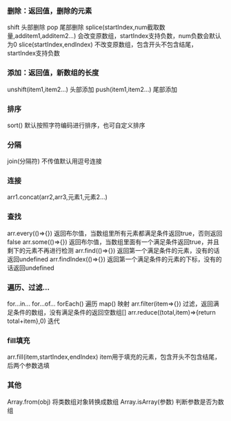 ### 删除：返回值，删除的元素
shift 头部删除
pop 尾部删除
splice(startIndex,num截取数量,additem1,additem2...) 会改变原数组，startIndex支持负数，num负数会默认为0
slice(startIndex,endIndex) 不改变原数组，包含开头不包含结尾，startIndex支持负数

### 添加：返回值，新数组的长度
unshift(item1,item2...) 头部添加
push(item1,item2...)    尾部添加

### 排序
sort() 默认按照字符编码进行排序，也可自定义排序

### 分隔
join(分隔符) 不传值默认用逗号连接

### 连接
arr1.concat(arr2,arr3,元素1,元素2...)

### 查找
arr.every(()=>{}) 返回布尔值，当数组里所有元素都满足条件返回true，否则返回false
arr.some(()=>{})  返回布尔值，当数组里面有一个满足条件返回true，并且剩下的元素不再进行检测
arr.find(()=>{})  返回第一个满足条件的元素，没有的话返回undefined
arr.findIndex(()=>{})  返回第一个满足条件的元素的下标，没有的话返回undefined

### 遍历、过滤...
for...in...
for...of...
forEach()  遍历
map()  映射
arr.filter(item=>{}) 过滤，返回满足条件的数组，没有满足条件的返回空数组[]
arr.reduce((total,item)=>{return total+item},0)  迭代

### fill填充
arr.fill(item,startIndex,endIndex) item用于填充的元素，包含开头不包含结尾，后两个参数选填

### 其他
Array.from(obj) 将类数组对象转换成数组
Array.isArray(参数) 判断参数是否为数组
